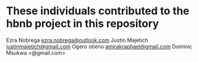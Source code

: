 # These individuals contributed to the hbnb project in this repository

Ezra Nobrega <ezra.nobrega@outlook.com>
Justin Majetich <justinmajetich@gmail.com>
Ogero otieno <amirakraphael@gmail.com>
Dominic Msukwa <@gmail.com>